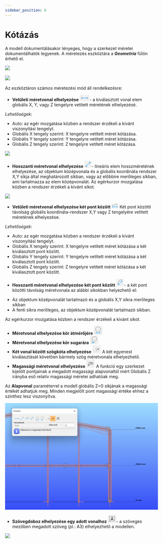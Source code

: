 ```yaml
---
sidebar_position: 6
---
```

# Kótázás
<!-- wp:paragraph -->

A modell dokumentálásakor lényeges, hogy a szerkezet méretei dokumentálhatók legyenek. A méretezés eszköztára a _**Geometria**_ fülön érhető el.

<!-- /wp:paragraph -->

<!-- wp:image {"align":"center","id":32802,"width":647,"height":79,"sizeSlug":"full","linkDestination":"media"} -->

[![](https://Consteelsoftware.com/wp-content/uploads/2022/02/func_meretvonal_elhelyezes.png)](./img/wp-content-uploads-2022-02-func_meretvonal_elhelyezes.png)

<!-- /wp:image -->

<!-- wp:image {"align":"right","id":32809,"width":359,"height":152,"sizeSlug":"full","linkDestination":"media"} -->

[![](https://Consteelsoftware.com/wp-content/uploads/2022/02/meretvonal_vetuleti.png)](./img/wp-content-uploads-2022-02-meretvonal_vetuleti.png)

<!-- /wp:image -->

<!-- wp:paragraph -->

Az eszköztáron számos méretezési mód áll rendelkezésre:

<!-- /wp:paragraph -->

<!-- wp:list -->

- **Vetületi méretvonal elhelyezése** ![](./img/wp-content-uploads-2021-04-4-6-Dim-projected-icon.png)- a kiválasztott vonal elem globális X, Y, vagy Z tengelyre vetített méretének elhelyezésé.

<!-- /wp:list -->

<!-- wp:paragraph {"editorskit":{"indent":40,"devices":false,"desktop":true,"tablet":true,"mobile":true,"loggedin":true,"loggedout":true,"acf_visibility":"","acf_field":"","acf_condition":"","acf_value":"","migrated":false,"unit_test":false}} -->

_Lehetőségek_:

<!-- /wp:paragraph -->

<!-- wp:list {"editorskit":{"indent":60,"devices":false,"desktop":true,"tablet":true,"mobile":true,"loggedin":true,"loggedout":true,"acf_visibility":"","acf_field":"","acf_condition":"","acf_value":"","migrated":false,"unit_test":false}} -->

- Auto: az egér mozgatása közben a rendszer érzékeli a kívánt viszonyítási tengelyt.
- Globális X tengely szerint: X tengelyre vetített méret kótázása.
- Globális Y tengely szerint: Y tengelyre vetített méret kótázása.
- Globális Z tengely szerint: Z tengelyre vetített méret kótázása.

<!-- /wp:list -->

<!-- wp:image {"align":"center","id":7862,"width":535,"height":417,"sizeSlug":"full","linkDestination":"media"} -->

[![](https://Consteelsoftware.com/wp-content/uploads/2021/04/4-6-Dim-proj-pic.png)](./img/wp-content-uploads-2021-04-4-6-Dim-proj-pic.png)

<!-- /wp:image -->

<!-- wp:list -->

- **Hosszanti méretvonal elhelyezése** ![](./img/wp-content-uploads-2021-04-4-6-Dim-length-icon.png)- lineáris elem hosszméretének elhelyezése, az objektum középvonala és a globális koordináta rendszer X,Y síkja által meghatározott síkban, vagy az előbbire merőleges síkban, ami tartalmazza az elem középvonalát. Az egérkurzor mozgatása közben a rendszer érzékeli a kívánt síkot.

<!-- /wp:list -->

<!-- wp:image {"align":"center","id":7874,"width":425,"height":350,"sizeSlug":"full","linkDestination":"media"} -->

[![](https://Consteelsoftware.com/wp-content/uploads/2021/04/4-6-Dim-length-pic.jpg)](./img/wp-content-uploads-2021-04-4-6-Dim-length-pic.jpg)

<!-- /wp:image -->

<!-- wp:list -->

- **Vetületi méretvonal elhelyezése két pont között** ![](./img/wp-content-uploads-2021-04-4-6-Dim-proj-point-icon.png) Két pont közötti távolság globális koordináta-rendszer X,Y vagy Z tengelyére vetített méretének elhelyezése.

<!-- /wp:list -->

<!-- wp:paragraph {"editorskit":{"indent":40,"devices":false,"desktop":true,"tablet":true,"mobile":true,"loggedin":true,"loggedout":true,"acf_visibility":"","acf_field":"","acf_condition":"","acf_value":"","migrated":false,"unit_test":false}} -->

_Lehetőségek_:

<!-- /wp:paragraph -->

<!-- wp:list {"editorskit":{"indent":60,"devices":false,"desktop":true,"tablet":true,"mobile":true,"loggedin":true,"loggedout":true,"acf_visibility":"","acf_field":"","acf_condition":"","acf_value":"","migrated":false,"unit_test":false}} -->

- Auto: az egér mozgatása közben a rendszer érzékeli a kívánt viszonyítási tengelyt.
- Globális X tengely szerint: X tengelyre vetített méret kótázása a két kiválasztott pont között.
- Globális Y tengely szerint: Y tengelyre vetített méret kótázása a két kiválasztott pont között.
- Globális Z tengely szerint: Z tengelyre vetített méret kótázása a két kiválasztott pont között.

<!-- /wp:list -->

<!-- wp:list {"type":"A","className":"is-style-default"} -->

- **Hosszanti méretvonal elhelyezése két pont között** ![](./img/wp-content-uploads-2021-04-4-6-Dim-length-point-icon.png)- a két pont közötti távolság méretvonala az alábbi síkokban helyezhető el:

<!-- /wp:list -->

<!-- wp:list {"editorskit":{"indent":60,"devices":false,"desktop":true,"tablet":true,"mobile":true,"loggedin":true,"loggedout":true,"acf_visibility":"","acf_field":"","acf_condition":"","acf_value":"","migrated":false,"unit_test":false}} -->

- Az objektum középvonalát tartalmazó és a globális X,Y síkra merőleges síkban
- A fenti síkra merőleges, az objektum középvonalát tartalmazó síkban.

<!-- /wp:list -->

<!-- wp:paragraph {"editorskit":{"indent":40,"devices":false,"desktop":true,"tablet":true,"mobile":true,"loggedin":true,"loggedout":true,"acf_visibility":"","acf_field":"","acf_condition":"","acf_value":"","migrated":false,"unit_test":false}} -->

Az egérkurzor mozgatása közben a rendszer érzékeli a kívánt síkot.

<!-- /wp:paragraph -->

<!-- wp:list {"type":"A"} -->

- **Méretvonal elhelyezése kör átmérőjére** ![](./img/wp-content-uploads-2021-04-4-6-Dim-diam.png)
- **Méretvonal elhelyezése kör sugarára** ![](./img/wp-content-uploads-2021-04-4-6-Dim-rad.png)
- **Két vonal között szögkóta elhelyezése** ![](./img/wp-content-uploads-2021-04-4-6-Dim-angle.png) A két egyenest kiválasztását követően bármely szög méretvonala elhelyezhető.
- **Magassági méretvonal elhelyezése** ![](./img/wp-content-uploads-2021-04-4-6-Dim-height.png) A funkció egy szerkezet kijelölt pontjainak a megadott magassági alapvonaltól mért Globális Z irányba eső relatív magassági méretei adhatóak meg.

<!-- /wp:list -->

<!-- wp:paragraph {"editorskit":{"indent":40,"devices":false,"desktop":true,"tablet":true,"mobile":true,"loggedin":true,"loggedout":true,"acf_visibility":"","acf_field":"","acf_condition":"","acf_value":"","migrated":false,"unit_test":false}} -->

Az **Alapvonal** paraméterrel a modell globális Z=0 síkjának a magassági értékét adhatjuk meg. Minden megjelölt pont magassági értéke ehhez a szinthez lesz viszonyítva.

<!-- /wp:paragraph -->

<!-- wp:image {"align":"center","id":32816,"width":512,"height":359,"sizeSlug":"large","linkDestination":"media"} -->

[![](./img/wp-content-uploads-2022-02-meretvonal_magassag-1024x717.png)](https://Consteelsoftware.com/wp-content/uploads/2022/02/meretvonal_magassag.png)

<!-- /wp:image -->

<!-- wp:list -->

- **Szövegdoboz elhelyezése egy adott vonalhoz** **![](./img/wp-content-uploads-2021-04-4-6-Dim-text.png)**- a szöveges mezőben megadott szöveg (pl.: A3) elhelyezhető a modellen.

<!-- /wp:list -->

<!-- wp:image {"align":"center","id":32825,"width":493,"height":371,"sizeSlug":"full","linkDestination":"media"} -->

[![](https://Consteelsoftware.com/wp-content/uploads/2022/02/meretvonal_szoveg.png)](./img/wp-content-uploads-2022-02-meretvonal_szoveg.png)

<!-- /wp:image -->
